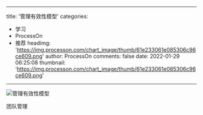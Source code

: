 
---
title: '管理有效性模型'
categories: 
 - 学习
 - ProcessOn
 - 推荐
headimg: 'https://img.processon.com/chart_image/thumb/61e233061e085306c96ce609.png'
author: ProcessOn
comments: false
date: 2022-01-29 06:25:08
thumbnail: 'https://img.processon.com/chart_image/thumb/61e233061e085306c96ce609.png'
---

<div>   
<img class="thumb" alt="管理有效性模型" src="https://img.processon.com/chart_image/thumb/61e233061e085306c96ce609.png" referrerpolicy="no-referrer">
<p>团队管理</p>  
</div>
            